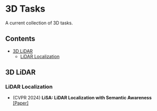 
<h1>3D Tasks</h1>

A current collection of 3D tasks.


## Contents

- [3D LiDAR](#3d-lidar)
    - [LiDAR Localization](#lidar-localization)

## 3D LiDAR

### LiDAR Localization
- (CVPR 2024) **LiSA: LiDAR Localization with Semantic Awareness** [[Paper]](https://openaccess.thecvf.com/content/CVPR2024/papers/Yang_LiSA_LiDAR_Localization_with_Semantic_Awareness_CVPR_2024_paper.pdf)
